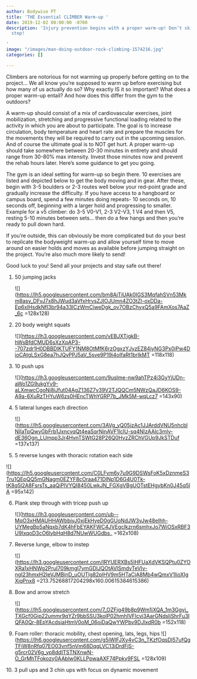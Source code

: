 ```yaml
---
author: Bodywise PT
title: 'THE Essential CLIMBER Warm-up '
date: 2019-12-02 00:00:00 -0700
description: 'Injury prevention begins with a proper warm-up! Don’t skip this important
  step!

'
image: "/images/man-doing-outdoor-rock-climbing-1574216.jpg"
categories: []

---
```

Climbers are notorious for not warming up properly before getting on to the project… We all know you’re supposed to warm up before exercising but how many of us actually do so? Why exactly IS it so important? What does a proper warm-up entail? And how does this differ from the gym to the outdoors?

A warm-up should consist of a mix of cardiovascular exercises, joint mobilization, stretching and progressive functional loading related to the activity in which you are about to participate. The goal is to increase circulation, body temperature and heart rate and prepare the muscles for the movements they will be required to carry out in the upcoming session. And of course the ultimate goal is to NOT get hurt. A proper warm-up should take somewhere between 20-30 minutes in entirety and should range from 30-80% max intensity. Invest those minutes now and prevent the rehab hours later. Here’s some guidance to get you going.

The gym is an ideal setting for warm-up so begin there. 10 exercises are listed and depicted below to get the body moving and in gear. After these, begin with 3-5 boulders or 2-3 routes well below your red-point grade and gradually increase the difficulty. If you have access to a hangboard or campus board, spend a few minutes doing repeats- 10 seconds on, 10 seconds off, beginning with a larger hold and progressing to smaller. Example for a v5 climber: do 3-5 V0-V1, 2-3 V2-V3, 1 V4 and then V5, resting 5-10 minutes between sets… then do a few hangs and then you’re ready to pull down hard.

If you’re outside, this can obviously be more complicated but do your best to replicate the bodyweight warm-up and allow yourself time to move around on easier holds and moves as available before jumping straight on the project. You’re also much more likely to send!

Good luck to you! Send all your projects and stay safe out there!

1. 50 jumping jacks

   ![](https://lh5.googleusercontent.com/bm8AjTiUAk0IGS3MqfahSVn53Mkm8asy_DFvJ7x8hJWud3aVfxHrvsZJIOJUmn4ZO3tZl-oxDDa-Ep6xIHsdkNfI3br94a33lCzWmCiweDgk_ov7OBzChyxQ5a9FAmXos7AaZ_6c =128x128)
2. 20 body weight squats 

     
     
   ![](https://lh3.googleusercontent.com/vEBJXTjgkB-hWsBfdCMUD6sXzXpAP3--707zdr1H0DBBDlKTUFY1NM8OtMfK6rzOgxzYJyzEZ84jyNG3Px0jPw4DioCAtgLSxG8ea7hJQvPPJ5aV_5sve9P19i4oIfaRt1brIkMT =118x118)
3. 10 push ups

   ![](https://lh3.googleusercontent.com/9usIme-nw9ahTPz4j3GyYjUDn-aWo1ZG9ukgYv9-aLXmwcCgoNi8iJfut04AgZ136Z7v39V2TJQQCm5NWzQaJD6KOS9-A9a-6XuRzTHYuW6zs0HEncTWhYGRP7b_JMk5M-wqLcz7 =143x90)
4. 5 lateral lunges each direction

    ![](https://lh5.googleusercontent.com/3AVg_yQ05jzAc1JJArddVNU5nhcblNIIaTpQwyGbFrb1JxncvqQt4eaSqrNinAVF1lclU-sq4NIzAAlc3mly-dE36Ogn_LUmpp3Jr4HvnTSWtG28P26Q0HvzZRChVGUp9JkSTDuf =137x137)
5. 5 reverse lunges with thoracic rotation each side

![](https://lh5.googleusercontent.com/C0LFvm6y7u9G9DSWsFoK5xDznmeS3Tru1QEpQQ5mGNagm0EZYF8cOraa471DlNp1D6G4U0Tk-tK8q5l2A8FsrsTs_aaQiPlVYQI8450LwkJN_FGXgVBgUOTstEHgybKn0J45q5lA =95x142)

6. Plank step through with tricep push up

     
     
   ![](https://lh3.googleusercontent.com/ub--MqO3xHMAUHHAWbbjyJ0xjEkHyeD0gGUoNdJW3yJw48eIhh-UYMegBp5aNqxb7dK4hFbEYAKFWC4JVEgclkzrn6smhxJo7WiOSxRBF3U9IxqoD3cO6lybHqH8d7NUwWUGdbs_ =162x108)
7. Reverse lunge, elbow to instep 

     
     
   ![](https://lh3.googleusercontent.com/IRYUERXBs5IHFUaXdVKSQPtu0ZYOXRa1xHNWg2PruI709kmgl7ymGDlJQOtAVlSmdvTeVIv-ngI23hmxH2IeVJMBinD_uOUTlg82plHV9m5HTaCjA8Mb4wQmxV1lioXIgXjqPnx8 =213.75268817204298x160.00615384615386)
8. Bow and arrow stretch  
     
     
   ![](https://lh5.googleusercontent.com/7_OZFjg49b8p9Wm1iXQA_1m3Ggvj_TXGcf0Gip22ummr9qYZr9bbSSU3kolP02hmhIVFlcvj3AarGNdsliShrFu3IQFA0Qr-8EpYAcdsiaHtmV0oM_06ojDaQwYWPbv9DJlxdR0b =152x118)
9. Foam roller: thoracic mobility, chest opening, lats, legs, hips ![](https://lh6.googleusercontent.com/g5iWlFJXy4vC3n_TKzfOqsDl57ufQgTFiW8nRfq07EO03vnf5nVm68DqgLVC13iDrdFjS-g5rcr02V6g_yp8ddITSTNXnwN-O_GrMhTFokozy0AAblw0KLLPpwaAXF74Ppky9FSL =128x109)

10\. 3 pull ups and 3 chin ups with focus on dynamic movement